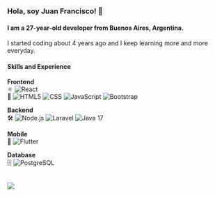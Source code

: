 ### Hola, soy Juan Francisco! 👋
#### I am a 27-year-old developer from Buenos Aires, Argentina.
I started coding about 4 years ago and I keep learning more and more everyday.
#### Skills and Experience

**Frontend**  
⚛️ ![React](https://img.shields.io/badge/-React-FFFFFF?style=flat&logo=react)  
🎨 ![HTML5](https://img.shields.io/badge/-HTML5-FFFFFF?style=flat&logo=HTML5)
![CSS](https://img.shields.io/badge/-CSS-FFFFFF?style=flat&logo=CSS3&logoColor=1572B6)
![JavaScript](https://img.shields.io/badge/-JavaScript-FFFFFF?style=flat&logo=javascript)
![Bootstrap](https://img.shields.io/badge/-Bootstrap-FFFFFF?style=flat&logo=bootstrap&logoColor=563D7C)

**Backend**  
🛠️ ![Node.js](https://img.shields.io/badge/-Node.js-FFFFFF?style=flat&logo=node.js)
![Laravel](https://img.shields.io/badge/-Laravel-FFFFFF?style=flat&logo=laravel)
![Java 17](https://img.shields.io/badge/Java_17-FFFFFF?style=flat&logo=openjdk&logoColor=orange)

**Mobile**  
📱 ![Flutter](https://img.shields.io/badge/-Flutter-FFFFFF?style=flat&logo=flutter)

**Database**  
🗄️ ![PostgreSQL](https://img.shields.io/badge/-PostgreSQL-FFFFFF?style=flat&logo=PostgreSQL)

  
<!-- ![GitHub stats](https://github-readme-stats.vercel.app/api?username=jfranciscopages&show_icons=true) -->
<br>
<a href="https://www.codewars.com/users/jfranciscopages/">
  <img src="https://www.codewars.com/users/jfranciscopages/badges/large">
</a>
<br>
<br>
